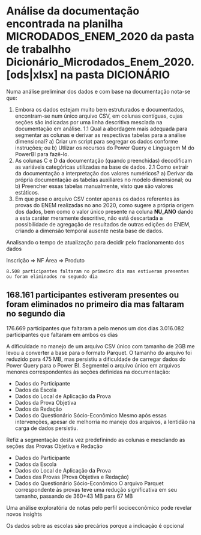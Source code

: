 # Análise da documentação encontrada na planilha **MICRODADOS_ENEM_2020** da pasta de trabalhho **Dicionário_Microdados_Enem_2020.[ods|xlsx]** na pasta **DICIONÁRIO**

Numa análise preliminar dos dados e com base na documentação nota-se que:
1. Embora os dados estejam muito bem estruturados e documentados, encontram-se num único arquivo CSV, em colunas contíguas, cujas seções são indicadas por uma linha descritiva mesclada na documentação em análise.
	1.1 Qual a abordagem mais adequada para segmentar as colunas e derivar as respectivas tabelas para a análise dimensional?
		a) Criar um script para segregar os dados conforme instruções; ou
		b) Utlizar os recursos do Power Query e Linguagem M do PowerBI para fazê-lo.
2. As colunas C e D da documentação (quando preenchidas) decodificam as variáveis categóricas utilizadas na base de dados.
	2.1 Como extrair da documentação a interpretação dos valores numéricos?
		a) Derivar da própria documentação as tabelas auxiliares no modelo dimensional; ou
		b) Preencher essas tabelas manualmente, visto que são valores estáticos.
3. Em que pese o arquivo CSV conter apenas os dados referentes às provas do ENEM realizadas no ano 2020, como sugere a própria origem dos dados, bem como o valor único presente na coluna **NU_ANO** dando a esta caráter meramente descritivo, não está descartada a possibilidade de agregação de resultados de outras edições do ENEM, criando a dimensão temporal ausente nesta base de dados.


Analisando o tempo de atualização para decidir pelo fracionamento dos dados 
>> 

Inscrição => NF
Área      => Produto

    8.508 participantes faltaram no primeiro dia mas estiveram presentes ou foram eliminados no segundo dia
  168.161 participantes estiveram presentes ou foram eliminados no primeiro dia mas faltaram no segundo dia
  -------
  176.669 participantes que faltaram a pelo menos um dos dias
3.016.082 participantes que faltaram em ambos os dias

A dificuldade no manejo de um arquivo CSV único com tamanho de 2GB me levou a converter a base para o formato Parquet.
O tamanho do arquivo foi reduzido para 475 MB, mas persistiu a dificuldade de carregar dados do Power Query para o Power BI.
Segmentei o arquivo único em arquivos menores correspondentes às seções definidas na documentação:
- Dados do Participante
- Dados da Escola
- Dados do Local de Aplicação da Prova
- Dados da Prova Objetiva
- Dados da Redação
- Dados do Questionário Sócio-Econômico
Mesmo após essas intervenções, apesar de melhorria no manejo dos arquivos, a lentidão na carga de dados persistiu.

Refiz a segmentação desta vez predefinindo as colunas e mesclando as seções das Provas Objetiva e Redação
- Dados do Participante
- Dados da Escola
- Dados do Local de Aplicação da Prova
- Dados das Provas (Prova Objetiva e Redação)
- Dados do Questionário Sócio-Econômico
O arquivo Parquet correspondente às provas teve uma redução significativa em seu tamanho, passando de 360+43 MB para 67 MB

Uma análise exploratória de notas pelo perfil socioeconômico pode revelar novos insights

Os dados sobre as escolas são precários porque a indicação é opcional